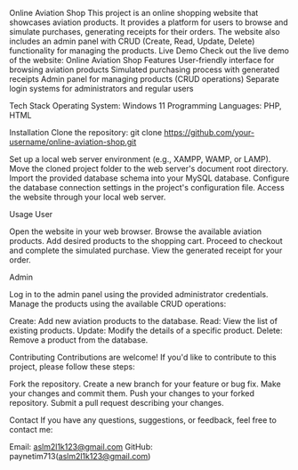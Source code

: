 Online Aviation Shop
This project is an online shopping website that showcases aviation products. It provides a platform for users to browse and simulate purchases, generating receipts for their orders. The website also includes an admin panel with CRUD (Create, Read, Update, Delete) functionality for managing the products.
Live Demo
Check out the live demo of the website: Online Aviation Shop
Features
User-friendly interface for browsing aviation products
Simulated purchasing process with generated receipts
Admin panel for managing products (CRUD operations)
Separate login systems for administrators and regular users

Tech Stack
Operating System: Windows 11
Programming Languages: PHP, HTML

Installation
Clone the repository:
git clone https://github.com/your-username/online-aviation-shop.git

Set up a local web server environment (e.g., XAMPP, WAMP, or LAMP).
Move the cloned project folder to the web server's document root directory.
Import the provided database schema into your MySQL database.
Configure the database connection settings in the project's configuration file.
Access the website through your local web server.

Usage
User

Open the website in your web browser.
Browse the available aviation products.
Add desired products to the shopping cart.
Proceed to checkout and complete the simulated purchase.
View the generated receipt for your order.

Admin

Log in to the admin panel using the provided administrator credentials.
Manage the products using the available CRUD operations:

Create: Add new aviation products to the database.
Read: View the list of existing products.
Update: Modify the details of a specific product.
Delete: Remove a product from the database.



Contributing
Contributions are welcome! If you'd like to contribute to this project, please follow these steps:

Fork the repository.
Create a new branch for your feature or bug fix.
Make your changes and commit them.
Push your changes to your forked repository.
Submit a pull request describing your changes.

Contact
If you have any questions, suggestions, or feedback, feel free to contact me:

Email: aslm2l1k123@gmail.com
GitHub: paynetim713(aslm2l1k123@gmail.com)
